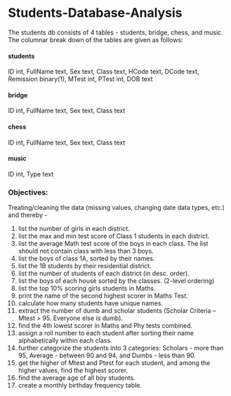 # Students-Database-Analysis
The students db consists of 4 tables - students, bridge, chess, and music. The columnar break down of the tables are given as follows:

#### students<br>
ID int, FullName text, Sex text, Class text, HCode text, DCode text, Remission binary(1), MTest int, PTest int, DOB text

#### bridge<br>
ID int, FullName text, Sex text, Class text

#### chess<br>
ID int, FullName text, Sex text, Class text

#### music<br>
ID int, Type text

### Objectives:<br>
Treating/cleaning the data (missing values, changing date data types, etc.) and thereby -
1. list the number of girls in each district.
2. list the max and min test score of Class 1 students in each district.
3. list the average Math test score of the boys in each class. The list should not contain class with less than 3 boys.
4. list the boys of class 1A, sorted by their names.
5. list the 1B students by their residential district.
6. list the number of students of each district (in desc. order).
7. list the boys of each house sorted by the classes. (2-level ordering)
8. list the top 10% scoring girls students in Maths.
9. print the name of the second highest scorer in Maths Test.
10. calculate how many students have unique names.
11. extract the number of dumb and scholar students (Scholar Criteria – Mtest > 95. Everyone else is dumb).
12. find the 4th lowest scorer in Maths and Phy tests combined.
13. assign a roll number to each student after sorting their name alphabetically within each class.
14. further categorize the students into 3 categories: Scholars - more than 95, Average - between 90 and 94, and Dumbs - less than 90.
15. get the higher of Mtest and Ptest for each student, and among the higher values, find the highest scorer.
16. find the average age of all boy students.
17. create a monthly birthday frequency table.

